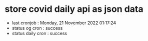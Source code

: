 # store covid daily api as json data

- last cronjob : Monday, 21 November 2022 01:17:24
- status og cron : success
- status daily cron : success
      
      